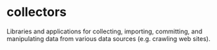 collectors
==========

Libraries and applications for collecting, importing, committing, and manipulating data from various data sources (e.g. crawling web sites).
